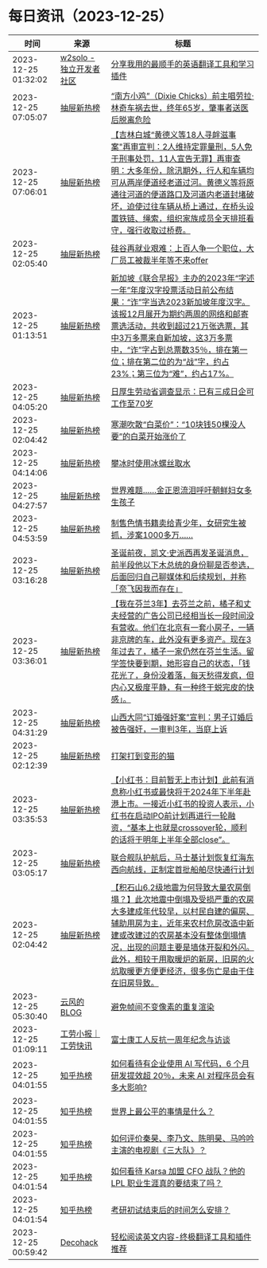﻿# 每日资讯（2023-12-25）

|时间|来源|标题|
|---|---|---|
|2023-12-25 01:32:02|[w2solo - 独立开发者社区](https://w2solo.com/topics/feed)|[分享我用的最顺手的英语翻译工具和学习插件](https://w2solo.com/topics/4326)|
|2023-12-25 07:05:07|[抽屉新热榜](http://dig.chouti.com/feed.xml)|[“南方小鸡”（Dixie Chicks）前主唱劳拉·林奇车祸去世，终年65岁，肇事者送医后脱离危险](https://dig.chouti.com/link/41018947)|
|2023-12-25 07:06:01|[抽屉新热榜](http://dig.chouti.com/feed.xml)|[【吉林白城“黄德义等18人寻衅滋事案"再审宣判：2人维持定罪量刑，5人免于刑事处罚，11人宣告无罪】再审查明：大多年份，除汛期外，行人和车辆均可从两岸便道经老道过河。黄德义等将原通往河道的便道路口及河道内老道封堵破坏，迫使过往车辆从桥上通过，在桥头设置铁链、绳索，组织家族成员全天排班看守，强行收取过桥费。](https://dig.chouti.com/link/41019137)|
|2023-12-25 02:05:40|[抽屉新热榜](http://dig.chouti.com/feed.xml)|[硅谷再就业艰难：上百人争一个职位，大厂员工被裁半年等不来offer](https://dig.chouti.com/link/41015846)|
|2023-12-25 01:13:51|[抽屉新热榜](http://dig.chouti.com/feed.xml)|[新加坡《联合早报》主办的2023年“字述一年”年度汉字投票活动日前公布结果：“诈”字当选2023新加坡年度汉字。该报12月展开为期约两周的网络和邮寄票选活动，共收到超过21万张选票，其中3万多票来自新加坡，这3万多票中，“诈”字占到总票数35％，排在第一位；排在第二位的为“战”字，约占23%；第三位为“难”，约占17%。](https://dig.chouti.com/link/41015478)|
|2023-12-25 04:05:20|[抽屉新热榜](http://dig.chouti.com/feed.xml)|[日厚生劳动省调查显示：已有三成日企可工作至70岁](https://dig.chouti.com/link/41017158)|
|2023-12-25 02:04:42|[抽屉新热榜](http://dig.chouti.com/feed.xml)|[寒潮吹散“白菜价”：“10块钱50棵没人要”的白菜开始涨价了](https://dig.chouti.com/link/41015638)|
|2023-12-25 04:14:06|[抽屉新热榜](http://dig.chouti.com/feed.xml)|[攀冰时使用冰螺丝取水](https://dig.chouti.com/link/41017527)|
|2023-12-25 04:27:57|[抽屉新热榜](http://dig.chouti.com/feed.xml)|[世界难题……金正恩流泪呼吁朝鲜妇女多生孩子](https://dig.chouti.com/link/41017587)|
|2023-12-25 04:53:59|[抽屉新热榜](http://dig.chouti.com/feed.xml)|[制售色情书籍卖给青少年，女研究生被抓，涉案1000多万……](https://dig.chouti.com/link/41017664)|
|2023-12-25 03:16:28|[抽屉新热榜](http://dig.chouti.com/feed.xml)|[圣诞前夜，凯文·史派西再发圣诞消息，前半段他以下木总统的身份聊是否参选，后面回归自己聊媒体和后续规划，并称「奈飞因我而存在」](https://dig.chouti.com/link/41016833)|
|2023-12-25 03:36:01|[抽屉新热榜](http://dig.chouti.com/feed.xml)|[【我在芬兰3年】去芬兰之前，橘子和丈夫经营的广告公司已经相当长一段时间没有营收。他们在北京有一套小房子，一辆非京牌的车，此外没有更多资产。现在3年过去了，橘子一家仍然在芬兰生活。留学签快要到期，她形容自己的状态，「钱花光了，身份没着落，每天愁得发疯，但内心又极度平静，有一种终于蜕完皮的快感」。](https://dig.chouti.com/link/41016944)|
|2023-12-25 04:31:29|[抽屉新热榜](http://dig.chouti.com/feed.xml)|[山西大同“订婚强奸案”宣判：男子订婚后被告强奸，一审判3年，当庭上诉](https://dig.chouti.com/link/41017588)|
|2023-12-25 02:12:39|[抽屉新热榜](http://dig.chouti.com/feed.xml)|[打架打到变形的猫](https://dig.chouti.com/link/41016092)|
|2023-12-25 03:35:53|[抽屉新热榜](http://dig.chouti.com/feed.xml)|[【小红书：目前暂无上市计划】此前有消息称小红书或最快将于2024年下半年赴港上市。一接近小红书的投资人表示，小红书在启动IPO前计划再进行一轮融资，“基本上也就是crossover轮，顺利的话将于明年上半年全部close”。](https://dig.chouti.com/link/41016905)|
|2023-12-25 03:05:17|[抽屉新热榜](http://dig.chouti.com/feed.xml)|[联合舰队护航后，马士基计划恢复红海东西向航线，正制定首批船舶尽快通行计划](https://dig.chouti.com/link/41016485)|
|2023-12-25 02:04:42|[抽屉新热榜](http://dig.chouti.com/feed.xml)|[【积石山6.2级地震为何导致大量农房倒塌？】此次地震中倒塌及受损严重的农房大多建成年代较早，以村民自建的偏房、辅助用房为主，近年来农村危房改造中新建或改建过的农房基本没有整体倒塌情况，出现的问题主要是墙体开裂和外闪。此外，相较于用取暖炉的新房，旧房的火炕取暖更方便更经济，很多伤亡是由于住在旧房导致。](https://dig.chouti.com/link/41015637)|
|2023-12-25 05:30:40|[云风的 BLOG](http://blog.codingnow.com/atom.xml)|[避免帧间不变像素的重复渲染](https://blog.codingnow.com/2023/12/pixelculling.html)|
|2023-12-25 01:09:11|[工劳小报｜工劳快讯](https://newsletter.laborinfocn.com/rss)|[富士康工人反抗一周年纪念与访谈](https://fed.laborinfocn3.com/foxcon-worker-1year/)|
|2023-12-25 04:01:55|[知乎热榜](https://rss.mifaw.com/articles/5c8bb11a3c41f61efd36683e/5c919d543882afa09dff3fa3)|[如何看待有企业使用 AI 写代码，6 个月研发提效超 20％，未来 AI 对程序员会有多大影响?](https://www.zhihu.com/question/636089523)|
|2023-12-25 04:01:55|[知乎热榜](https://rss.mifaw.com/articles/5c8bb11a3c41f61efd36683e/5c919d543882afa09dff3fa3)|[世界上最公平的事情是什么？](https://www.zhihu.com/question/630774354)|
|2023-12-25 04:01:55|[知乎热榜](https://rss.mifaw.com/articles/5c8bb11a3c41f61efd36683e/5c919d543882afa09dff3fa3)|[如何评价秦昊、李乃文、陈明昊、马吟吟主演的电视剧《三大队》？](https://www.zhihu.com/question/635966899)|
|2023-12-25 04:01:54|[知乎热榜](https://rss.mifaw.com/articles/5c8bb11a3c41f61efd36683e/5c919d543882afa09dff3fa3)|[如何看待 Karsa 加盟 CFO 战队？他的 LPL 职业生涯真的要结束了吗？](https://www.zhihu.com/question/636062747)|
|2023-12-25 04:01:54|[知乎热榜](https://rss.mifaw.com/articles/5c8bb11a3c41f61efd36683e/5c919d543882afa09dff3fa3)|[考研初试结束后的时间怎么安排？](https://www.zhihu.com/question/630072743)|
|2023-12-25 00:59:42|[Decohack](https://www.decohack.com/feed)|[轻松阅读英文内容-终极翻译工具和插件推荐](https://www.decohack.com/Post/1513)|
